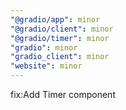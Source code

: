 ```yaml
---
"@gradio/app": minor
"@gradio/client": minor
"@gradio/timer": minor
"gradio": minor
"gradio_client": minor
"website": minor
---
```


fix:Add Timer component
